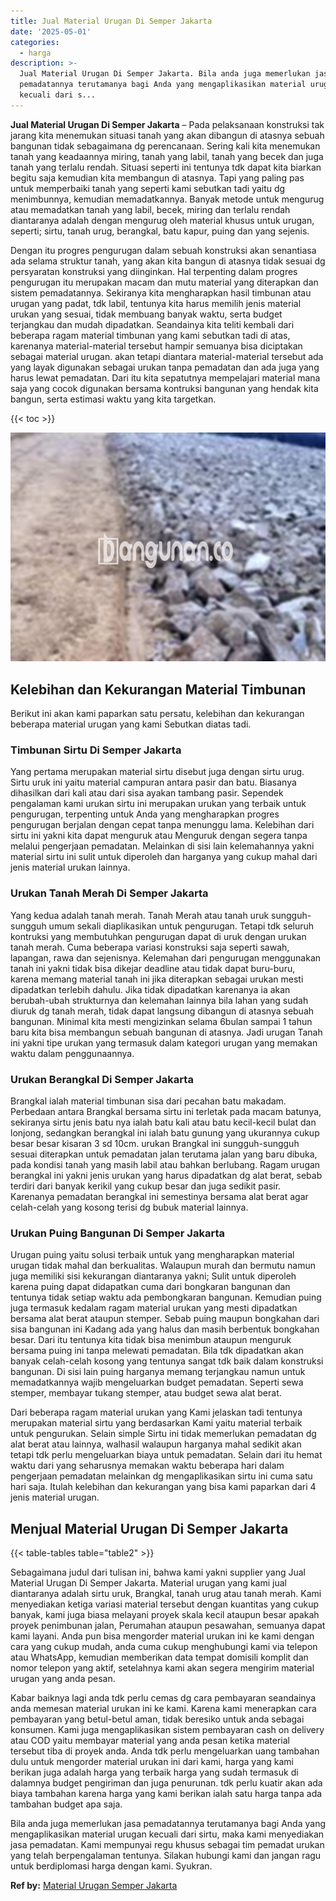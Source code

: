 ```yaml
---
title: Jual Material Urugan Di Semper Jakarta
date: '2025-05-01'
categories:
  - harga
description: >-
  Jual Material Urugan Di Semper Jakarta. Bila anda juga memerlukan jasa
  pemadatannya terutamanya bagi Anda yang mengaplikasikan material urugan
  kecuali dari s...
---
```


**Jual Material Urugan Di Semper Jakarta** – Pada pelaksanaan konstruksi tak jarang kita menemukan situasi tanah yang akan dibangun di atasnya sebuah bangunan tidak sebagaimana dg perencanaan. Sering kali kita menemukan tanah yang keadaannya miring, tanah yang labil, tanah yang becek dan juga tanah yang terlalu rendah. Situasi seperti ini tentunya tdk dapat kita biarkan begitu saja kemudian kita membangun di atasnya. Tapi yang paling pas untuk memperbaiki tanah yang seperti kami sebutkan tadi yaitu dg menimbunnya, kemudian memadatkannya. Banyak metode untuk mengurug atau memadatkan tanah yang labil, becek, miring dan terlalu rendah diantaranya adalah dengan mengurug oleh material khusus untuk urugan, seperti; sirtu, tanah urug, berangkal, batu kapur, puing dan yang sejenis.

Dengan itu progres pengurugan dalam sebuah konstruksi akan senantiasa ada selama struktur tanah, yang akan kita bangun di atasnya tidak sesuai dg persyaratan konstruksi yang diinginkan. Hal terpenting dalam progres pengurugan itu merupakan macam dan mutu material yang diterapkan dan sistem pemadatannya. Sekiranya kita mengharapkan hasil timbunan atau urugan yang padat, tdk labil, tentunya kita harus memilih jenis material urukan yang sesuai, tidak membuang banyak waktu, serta budget terjangkau dan mudah dipadatkan. Seandainya kita teliti kembali dari beberapa ragam material timbunan yang kami sebutkan tadi di atas, karenanya material-material tersebut hampir semuanya bisa diciptakan sebagai material urugan. akan tetapi diantara material-material tersebut ada yang layak digunakan sebagai urukan tanpa pemadatan dan ada juga yang harus lewat pemadatan. Dari itu kita sepatutnya mempelajari material mana saja yang cocok digunakan bersama kontruksi bangunan yang hendak kita bangun, serta estimasi waktu yang kita targetkan.

{{< toc >}}

![Jual Material Urugan Di Semper Jakarta](/images/jual-urugan-02.png)

## Kelebihan dan Kekurangan Material Timbunan

Berikut ini akan kami paparkan satu persatu, kelebihan dan kekurangan beberapa material urugan yang kami Sebutkan diatas tadi.

### Timbunan Sirtu Di Semper Jakarta

Yang pertama merupakan material sirtu disebut juga dengan sirtu urug. Sirtu uruk ini yaitu material campuran antara pasir dan batu. Biasanya dihasilkan dari kali atau dari sisa ayakan tambang pasir. Sependek pengalaman kami urukan sirtu ini merupakan urukan yang terbaik untuk pengurugan, terpenting untuk Anda yang mengharapkan progres pengurugan berjalan dengan cepat tanpa menunggu lama. Kelebihan dari sirtu ini yakni kita dapat menguruk atau Menguruk dengan segera tanpa melalui pengerjaan pemadatan. Melainkan di sisi lain kelemahannya yakni material sirtu ini sulit untuk diperoleh dan harganya yang cukup mahal dari jenis material urukan lainnya.

### Urukan Tanah Merah Di Semper Jakarta

Yang kedua adalah tanah merah. Tanah Merah atau tanah uruk sungguh-sungguh umum sekali diaplikasikan untuk pengurugan. Tetapi tdk seluruh kontruksi yang membutuhkan pengurugan dapat di uruk dengan urukan tanah merah. Cuma beberapa variasi konstruksi saja seperti sawah, lapangan, rawa dan sejenisnya. Kelemahan dari pengurugan menggunakan tanah ini yakni tidak bisa dikejar deadline atau tidak dapat buru-buru, karena memang material tanah ini jika diterapkan sebagai urukan mesti dipadatkan terlebih dahulu. Jika tidak dipadatkan karenanya ia akan berubah-ubah strukturnya dan kelemahan lainnya bila lahan yang sudah diuruk dg tanah merah, tidak dapat langsung dibangun di atasnya sebuah bangunan. Minimal kita mesti mengizinkan selama 6bulan sampai 1 tahun baru kita bisa membangun sebuah bangunan di atasnya. Jadi urugan Tanah ini yakni tipe urukan yang termasuk dalam kategori urugan yang memakan waktu dalam penggunaannya.

### Urukan Berangkal Di Semper Jakarta

Brangkal ialah material timbunan sisa dari pecahan batu makadam. Perbedaan antara Brangkal bersama sirtu ini terletak pada macam batunya, sekiranya sirtu jenis batu nya ialah batu kali atau batu kecil-kecil bulat dan lonjong, sedangkan berangkal ini ialah batu gunung yang ukurannya cukup besar besar kisaran 3 sd 10cm. urukan Brangkal ini sungguh-sungguh sesuai diterapkan untuk pemadatan jalan terutama jalan yang baru dibuka, pada kondisi tanah yang masih labil atau bahkan berlubang. Ragam urugan berangkal ini yakni jenis urukan yang harus dipadatkan dg alat berat, sebab terdiri dari banyak kerikil yang cukup besar dan juga sedikit pasir. Karenanya pemadatan berangkal ini semestinya bersama alat berat agar celah-celah yang kosong terisi dg bubuk material lainnya.

### Urukan Puing Bangunan Di Semper Jakarta

Urugan puing yaitu solusi terbaik untuk yang mengharapkan material urugan tidak mahal dan berkualitas. Walaupun murah dan bermutu namun juga memiliki sisi kekurangan diantaranya yakni; Sulit untuk diperoleh karena puing dapat didapatkan cuma dari bongkaran bangunan dan tentunya tidak setiap waktu ada pembongkaran bangunan. Kemudian puing juga termasuk kedalam ragam material urukan yang mesti dipadatkan bersama alat berat ataupun stemper. Sebab puing maupun bongkahan dari sisa bangunan ini Kadang ada yang halus dan masih berbentuk bongkahan besar. Dari itu tentunya kita tidak bisa menimbun ataupun menguruk bersama puing ini tanpa melewati pemadatan. Bila tdk dipadatkan akan banyak celah-celah kosong yang tentunya sangat tdk baik dalam konstruksi bangunan. Di sisi lain puing harganya memang terjangkau namun untuk memadatkannya wajib mengeluarkan budget pemadatan. Seperti sewa stemper, membayar tukang stemper, atau budget sewa alat berat.

Dari beberapa ragam material urukan yang Kami jelaskan tadi tentunya merupakan material sirtu yang berdasarkan Kami yaitu material terbaik untuk pengurukan. Selain simple Sirtu ini tidak memerlukan pemadatan dg alat berat atau lainnya, walhasil walaupun harganya mahal sedikit akan tetapi tdk perlu mengeluarkan biaya untuk pemadatan. Selain dari itu hemat waktu dari yang seharusnya memakan waktu beberapa hari dalam pengerjaan pemadatan melainkan dg mengaplikasikan sirtu ini cuma satu hari saja. Itulah kelebihan dan kekurangan yang bisa kami paparkan dari 4 jenis material urugan.

## Menjual Material Urugan Di Semper Jakarta

{{< table-tables table="table2" >}}

Sebagaimana judul dari tulisan ini, bahwa kami yakni supplier yang Jual Material Urugan Di Semper Jakarta. Material urugan yang kami jual diantaranya adalah sirtu uruk, Brangkal, tanah urug atau tanah merah. Kami menyediakan ketiga variasi material tersebut dengan kuantitas yang cukup banyak, kami juga biasa melayani proyek skala kecil ataupun besar apakah proyek penimbunan jalan, Perumahan ataupun pesawahan, semuanya dapat kami layani. Anda pun bisa mengorder material urukan ini ke kami dengan cara yang cukup mudah, anda cuma cukup menghubungi kami via telepon atau WhatsApp, kemudian memberikan data tempat domisili komplit dan nomor telepon yang aktif, setelahnya kami akan segera mengirim material urugan yang anda pesan.

Kabar baiknya lagi anda tdk perlu cemas dg cara pembayaran seandainya anda memesan material urukan ini ke kami. Karena kami menerapkan cara pembayaran yang betul-betul aman, tidak beresiko untuk anda sebagai konsumen. Kami juga mengaplikasikan sistem pembayaran cash on delivery atau COD yaitu membayar material yang anda pesan ketika material tersebut tiba di proyek anda. Anda tdk perlu mengeluarkan uang tambahan dulu untuk mengorder material urukan ini dari kami, harga yang kami berikan juga adalah harga yang terbaik harga yang sudah termasuk di dalamnya budget pengiriman dan juga penurunan. tdk perlu kuatir akan ada biaya tambahan karena harga yang kami berikan ialah satu harga tanpa ada tambahan budget apa saja.

Bila anda juga memerlukan jasa pemadatannya terutamanya bagi Anda yang mengaplikasikan material urugan kecuali dari sirtu, maka kami menyediakan jasa pemadatan. Kami mempunyai regu khusus sebagai tim pemadat urukan yang telah berpengalaman tentunya. Silakan hubungi kami dan jangan ragu untuk berdiplomasi harga dengan kami. Syukran.

**Ref by:** [Material Urugan Semper Jakarta](https://id.wikipedia.org/wiki/Material)
